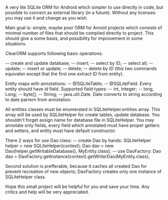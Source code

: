 A very lite SQLite ORM for Android which simpler to use directly in code, but possible to connect as external library (in a future). Without any licenses: you may use it and change as you wish.

Main goal is: simple, maybe poor ORM for Anroid projects which consists of minimal number of files that should be compiled directly to project. This should give a some basis, and possibility for improvement in some situations. 

ClearORM supports following basic operations:

-- create and update database;
-- insert;
-- select by ID;
-- select all;
-- update;
-- insert or update;
-- delete;
-- delete by ID (this two commands equivalen except that the first one extract ID from entity).

Entity maps with annotations: 
-- @SQLiteTable;
-- @SQLiteField.
Every entity should have id field. 
Supported field types:
-- int, Integer;
-- long, Long;
-- byte[];
-- String;
-- java.util.Date.
Date converts to string according to date parrern from annotation.

All entities classes must be enumerated in SQLiteHelper.entities array. This array will be used by SQLiteHelper for create tables, update database. You shouldn't forget assign name for database file in SQLiteHelper. You may annotate only fields, every field which annotated must have proper getters and setters, and entity must have default constructor.

There 2 ways for use Dao class:
-- create Dao by hands: 
	SQLiteHelper helper = new SQLiteHelper(context);
	Dao<MyEntity> dao = new Dao<MyEntity>(helper.getWritableDatabase(), MyEntity.class);
-- use DaoFactory:
	Dao<MyEntity> dao = DaoFactory.getInstance(context).getWriterDao(MyEntity.class);

Second solution is prefferable, because it caches all created Dao for prevent recreation of new objects; DaoFactory creates only one instance of SQLiteHelper class.

Hope this small project will be helpful for you and save your time. Any critics and help will be very appreciated.